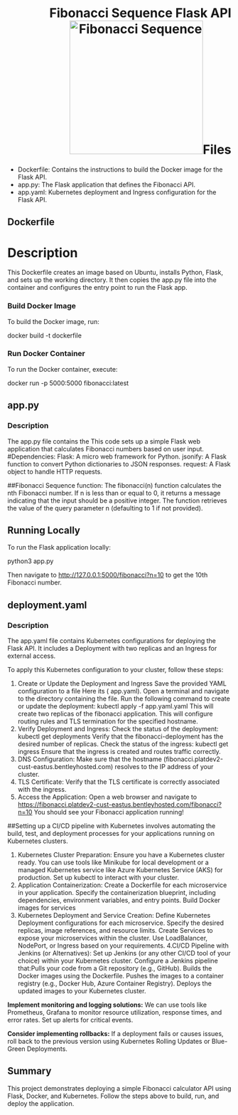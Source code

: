 <h1 align="right">Fibonacci Sequence Flask API
<img aligh ="center" alt="Fibonacci Sequence" width="300" src="https://encrypted-tbn0.gstatic.com/images?q=tbn:ANd9GcRkGjOhjTCp_Tp0-qc-YITj_yfvhW4IxNZIig&usqp=CAU"
## Overview
This project consists of a Flask API that calculates the nth Fibonacci number. It includes Docker and Kubernetes configurations for deployment.


## Files
- Dockerfile: Contains the instructions to build the Docker image for the Flask API.
- app.py: The Flask application that defines the Fibonacci API.
- app.yaml: Kubernetes deployment and Ingress configuration for the Flask API.

## Dockerfile

# Description
This Dockerfile creates an image based on Ubuntu, installs Python, Flask, and sets up the working directory. It then copies the app.py file into the container and configures the entry point to run the Flask app.


### Build Docker Image
To build the Docker image, run:

docker build -t dockerfile


### Run Docker Container
To run the Docker container, execute:

docker run -p 5000:5000 fibonacci:latest


## app.py

### Description
The app.py file contains the This code sets up a simple Flask web application that calculates Fibonacci numbers based on user input. 
 #Dependencies:
Flask: A micro web framework for Python.
jsonify: A Flask function to convert Python dictionaries to JSON responses.
request: A Flask object to handle HTTP requests.


##Fibonacci Sequence function:
The fibonacci(n) function calculates the nth Fibonacci number.
If n is less than or equal to 0, it returns a message indicating that the input should be a positive integer.
The function retrieves the value of the query parameter n (defaulting to 1 if not provided).


## Running Locally
To run the Flask application locally:

python3 app.py

Then navigate to http://127.0.0.1:5000/fibonacci?n=10 to get the 10th Fibonacci number.

## deployment.yaml

### Description
The app.yaml file contains Kubernetes configurations for deploying the Flask API. It includes a Deployment with two replicas and an Ingress for external access.
 
To apply this Kubernetes configuration to your cluster, follow these steps:
1.	Create or Update the Deployment and Ingress 
	Save the provided YAML configuration to a file Here its ( app.yaml).
	Open a terminal and navigate to the directory containing the file.
	Run the following command to create or update the deployment:
	kubectl apply -f app.yaml.yaml
	This will create two replicas of the fibonacci application.
	This will configure routing rules and TLS termination for the specified hostname.
2.	Verify Deployment and Ingress:
	Check the status of the deployment:
	kubectl get deployments
	Verify that the fibonacci-deployment has the desired number of replicas.
	Check the status of the ingress:
	kubectl get ingress
	Ensure that the ingress is created and routes traffic correctly.
3.	DNS Configuration:
	Make sure that the hostname (fibonacci.platdev2-cust-eastus.bentleyhosted.com) resolves to the IP address of your cluster.
4.	TLS Certificate:
	Verify that the TLS certificate is correctly associated with the ingress.
5.	Access the Application:
	Open a web browser and navigate to https://fibonacci.platdev2-cust-eastus.bentleyhosted.com/fibonacci?n=10
	You should see your Fibonacci application running!
 

##Setting up a CI/CD pipeline with Kubernetes involves automating the build, test, and deployment processes for your applications running on Kubernetes clusters. 

1. Kubernetes Cluster Preparation:
Ensure you have a Kubernetes cluster ready. You can use tools like Minikube for local development or a managed Kubernetes service like Azure Kubernetes Service (AKS) for production.
Set up kubectl to interact with your cluster.
2. Application Containerization:
Create a Dockerfile for each microservice in your application. Specify the containerization blueprint, including dependencies, environment variables, and entry points.
Build Docker images for services 
3. Kubernetes Deployment and Service Creation:
Define Kubernetes Deployment configurations for each microservice. Specify the desired replicas, image references, and resource limits.
Create Services to expose your microservices within the cluster. Use LoadBalancer, NodePort, or Ingress based on your requirements.
4.CI/CD Pipeline with Jenkins (or Alternatives):
Set up Jenkins (or any other CI/CD tool of your choice) within your Kubernetes cluster.
Configure a Jenkins pipeline that:Pulls your code from a Git repository (e.g., GitHub).
Builds the Docker images using the Dockerfile.
Pushes the images to a container registry (e.g., Docker Hub, Azure Container Registry).
Deploys the updated images to your Kubernetes cluster.



**Implement monitoring and logging solutions:**
We can use  tools like Prometheus, Grafana to  monitor resource utilization, response times, and error rates.
Set up alerts for critical events.


**Consider implementing rollbacks:**
If a deployment fails or causes issues, roll back to the previous version using Kubernetes Rolling Updates or Blue-Green Deployments.


## Summary
This project demonstrates deploying a simple Fibonacci calculator API using Flask, Docker, and Kubernetes. Follow the steps above to build, run, and deploy the application.


